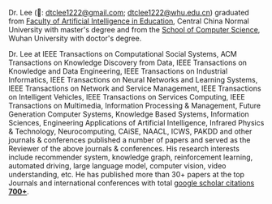 Dr. Lee (📨: dtclee1222@gmail.com; dtclee1222@whu.edu.cn) graduated from [Faculty of Artificial Intelligence in Education](https://foaie.ccnu.edu.cn/), Central China Normal University with master's degree and from the [School of Computer Science](https://cs.whu.edu.cn/), Wuhan University with doctor's degree. 

Dr. Lee at IEEE Transactions on Computational Social Systems, ACM Transactions on Knowledge Discovery from Data, IEEE Transactions on Knowledge and Data Engineering, IEEE Transactions on Industrial Informatics, IEEE Transactions on Neural Networks and Learning Systems, IEEE Transactions on Network and Service Management, IEEE Transactions on Intelligent Vehicles,  IEEE Transactions on Services Computing, IEEE Transactions on Multimedia, Information Processing & Management,  Future Generation Computer Systems, Knowledge Based Systems, Information Sciences,  Engineering Applications of Artificial Intelligence, Infrared Physics & Technology, Neurocomputing, CAiSE, NAACL, ICWS,  PAKDD and other journals & conferences published a number of papers and served as the Reviewer of the above journals & conferences. His research interests include recommender system, knowledge graph, reinforcement learning, automated driving, large language model, computer vision, video understanding, etc. He has published more than 30+ papers at the top Journals and international conferences with total <a href='https://scholar.google.com/citations?user=VDzqb5UAAAAJ'>google scholar citations <strong><span id='total_cit'>700+</span></strong></a>. 

<!-- Dr. Lee is also currently the Director of the Data Analysis and Cognitive Inference (DACI) Laboratory, The [DACI Laboratory](https://www.dacilab.com) focus on solving practical problems in intelligent education, digital humanities, sports & health, and smart factory. -->
